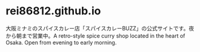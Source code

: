 # rei86812.github.io
大阪ミナミのスパイスカレー店「スパイスカレーBUZZ」の公式サイトです。夜から朝まで営業中。A retro-style spice curry shop located in the heart of Osaka. Open from evening to early morning.
